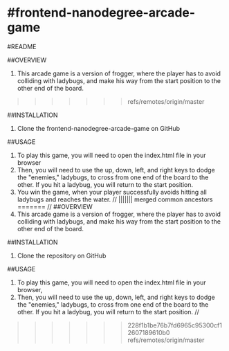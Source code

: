 #frontend-nanodegree-arcade-game
===============================
#README

##OVERVIEW
1. This arcade game is a version of frogger, where the player has to avoid colliding with ladybugs, and make his way from the start position to the other end of the board.
>>>>>>> refs/remotes/origin/master

##INSTALLATION
1. Clone the frontend-nanodegree-arcade-game on GitHub

##USAGE
1. To play this game, you will need to open the index.html file in your browser
2. Then, you will need to use the up, down, left, and right keys to dodge the "enemies," ladybugs, to cross from one end of the board to the other. If you hit a ladybug, you will return to the start position.
3. You win the game, when your player successfully avoids hitting all ladybugs and reaches the water. //
||||||| merged common ancestors
=======
//
##OVERVIEW
1. This arcade game is a version of frogger, where the player has to avoid colliding with ladybugs, and make his way from the start position to the other end of the board.  


##INSTALLATION
1. Clone the repository on GitHub

##USAGE
1. To play this game, you will need to open the index.html file in your browser,
2. Then, you will need to use the up, down, left, and right keys to dodge the "enemies," ladybugs, to cross from one end of the board to the other. If you hit a ladybug, you will return to the start position. //
>>>>>>> 228f1b1be76b7fd6965c95300cf12607189610b0
>>>>>>> refs/remotes/origin/master
